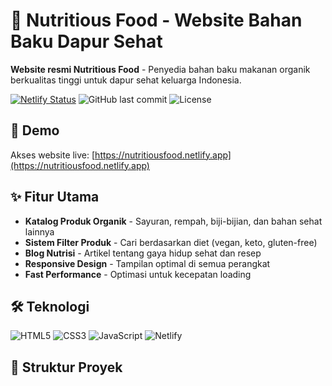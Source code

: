 # 🌱 Nutritious Food - Website Bahan Baku Dapur Sehat

**Website resmi Nutritious Food** - Penyedia bahan baku makanan organik berkualitas tinggi untuk dapur sehat keluarga Indonesia.

[![Netlify Status](https://api.netlify.com/api/v1/badges/12345678-1234-1234-1234-123456789abc/deploy-status)](https://app.netlify.com/sites/nutritiousfood/deploys)
![GitHub last commit](https://img.shields.io/github/last-commit/MahesaFaturahman/Sites)
![License](https://img.shields.io/badge/license-MIT-green)

## 🚀 Demo

Akses website live: [https://nutritiousfood.netlify.app](https://nutritiousfood.netlify.app)

## ✨ Fitur Utama

- **Katalog Produk Organik** - Sayuran, rempah, biji-bijian, dan bahan sehat lainnya
- **Sistem Filter Produk** - Cari berdasarkan diet (vegan, keto, gluten-free)
- **Blog Nutrisi** - Artikel tentang gaya hidup sehat dan resep
- **Responsive Design** - Tampilan optimal di semua perangkat
- **Fast Performance** - Optimasi untuk kecepatan loading

## 🛠 Teknologi

![HTML5](https://img.shields.io/badge/html5-%23E34F26.svg?style=for-the-badge&logo=html5&logoColor=white)
![CSS3](https://img.shields.io/badge/css3-%231572B6.svg?style=for-the-badge&logo=css3&logoColor=white)
![JavaScript](https://img.shields.io/badge/javascript-%23323330.svg?style=for-the-badge&logo=javascript&logoColor=%23F7DF1E)
![Netlify](https://img.shields.io/badge/netlify-%23000000.svg?style=for-the-badge&logo=netlify&logoColor=#00C7B7)

## 📂 Struktur Proyek
